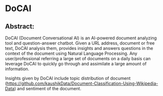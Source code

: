 # DoCAI

## Abstract:

DoCAI (Document Conversational AI) is an AI-powered document analyzing tool and question-answer chatbot. Given a URL address, document or free text, DoCAI analysis them, provides insights and answers questions in the context of the document using Natural Language Processing. Any user/professional referring a large set of documents on a daily basis can leverage DoCAI to quickly go through and assimilate a large amount of information.

Insights given by DoCAI include topic distribution of document (https://github.com/kaushikData/Document-Classification-Using-Wikipedia-Data) and sentiment of the document.
